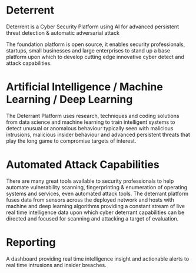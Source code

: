 # Deterrent

Deterrent is a Cyber Security Platform using AI for advanced persistent threat detection &amp; automatic adversarial attack

The foundation platform is open source, it enables security professionals, startups, small businesses and large enterprises to stand up a base platform upon which to develop cutting edge innovative cyber detect and attack capabilities.

# Artificial Intelligence / Machine Learning / Deep Learning 

The Deterrant Platform uses research, techniques and coding solutions from data science and machine learning to train intelligent systems to detect unusual or anomalous behaviour typically seen with malicious intrusions, malicious insider behaviour and advanced persistent threats that play the long game to compromise targets of interest.

# Automated Attack Capabilities 

There are many great tools available to security professionals to help automate vulnerability scanning, fingerprinting & enumeration of operating systems and services, even automated attack tools. The deterrant platform fuses data from sensors across the deployed network and hosts with machine and deep learning algorithms providing a constant stream of live real time intelligence data upon which cyber deterrant capabilities can be directed and focused for scanning and attacking a target of evaluation.  

# Reporting 

A dashboard providing real time intelligence insight and actionable alerts to real time intrusions and insider breaches.
